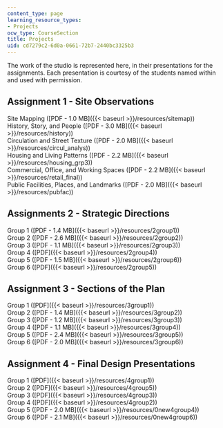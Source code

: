 ```yaml
---
content_type: page
learning_resource_types:
- Projects
ocw_type: CourseSection
title: Projects
uid: cd7279c2-6d0a-0661-72b7-2440bc3325b3
---
```


The work of the studio is represented here, in their presentations for the assignments. Each presentation is courtesy of the students named within and used with permission.

Assignment 1 - Site Observations
--------------------------------

Site Mapping ([PDF - 1.0 MB]({{< baseurl >}}/resources/sitemap))  
History, Story, and People ([PDF - 3.0 MB]({{< baseurl >}}/resources/history))  
Circulation and Street Texture ([PDF - 2.0 MB]({{< baseurl >}}/resources/circul_analys))  
Housing and Living Patterns ([PDF - 2.2 MB]({{< baseurl >}}/resources/housing_grp3))  
Commercial, Office, and Working Spaces ([PDF - 2.2 MB]({{< baseurl >}}/resources/retail_final))  
Public Facilities, Places, and Landmarks ([PDF - 2.0 MB]({{< baseurl >}}/resources/pubfac))

Assignments 2 - Strategic Directions
------------------------------------

Group 1 ([PDF - 1.4 MB]({{< baseurl >}}/resources/2group1))  
Group 2 ([PDF - 2.6 MB]({{< baseurl >}}/resources/2group2))  
Group 3 ([PDF - 1.1 MB]({{< baseurl >}}/resources/2group3))  
Group 4 ([PDF]({{< baseurl >}}/resources/2group4))  
Group 5 ([PDF - 1.5 MB]({{< baseurl >}}/resources/2group6))  
Group 6 ([PDF]({{< baseurl >}}/resources/2group5))

Assignment 3 - Sections of the Plan
-----------------------------------

Group 1 ([PDF]({{< baseurl >}}/resources/3group1))  
Group 2 ([PDF - 1.4 MB]({{< baseurl >}}/resources/3group2))  
Group 3 ([PDF - 1.2 MB]({{< baseurl >}}/resources/3group3))  
Group 4 ([PDF - 1.1 MB]({{< baseurl >}}/resources/3group4))  
Group 5 ([PDF - 2.4 MB]({{< baseurl >}}/resources/3group5))  
Group 6 ([PDF - 2.0 MB]({{< baseurl >}}/resources/3group6))

Assignment 4 - Final Design Presentations
-----------------------------------------

Group 1 ([PDF]({{< baseurl >}}/resources/4group1))  
Group 2 ([PDF]({{< baseurl >}}/resources/4group5))  
Group 3 ([PDF]({{< baseurl >}}/resources/4group3))  
Group 4 ([PDF]({{< baseurl >}}/resources/4group2))  
Group 5 ([PDF - 2.0 MB]({{< baseurl >}}/resources/0new4group4))  
Group 6 ([PDF - 2.1 MB]({{< baseurl >}}/resources/0new4group6))